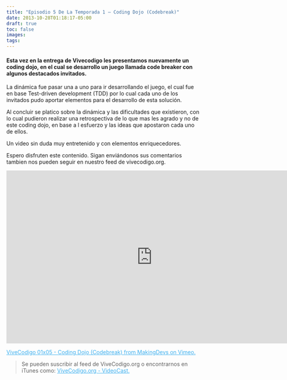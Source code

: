```yaml
---
title: "Episodio 5 De La Temporada 1 – Coding Dojo (Codebreak)"
date: 2013-10-28T01:18:17-05:00
draft: true
toc: false
images:
tags:
---
```

 <h4>Esta vez en la entrega de Vivecodigo les presentamos nuevamente un coding dojo, en el cual se desarrollo un juego llamada code breaker con algunos destacados invitados.</h4>

 La dinámica fue pasar una a uno para ir desarrollando el juego, el cual fue en base Test-driven development (TDD) por lo cual cada uno de los invitados pudo aportar elementos para el desarrollo de esta solución.

Al concluir se platico sobre la dinámica y las dificultades que existieron, con lo cual pudieron realizar una retrospectiva de lo que mas les agrado y no de este coding dojo, en base a l esfuerzo y las ideas que apostaron cada uno de ellos.

Un video sin duda muy entretenido y con elementos enriquecedores.

Espero disfruten este contenido. Sigan enviándonos sus comentarios tambien nos pueden seguir en nuestro feed de vivecodigo.org.

<iframe src="https://player.vimeo.com/video/77982880?h=d1f07019a1" width="760" height="450" frameborder="0"></iframe>

<a href="https://vimeo.com/77982880" target="_blank" style="color:#3eb0ef;"> ViveCodigo 01x05 - Coding Dojo (Codebreak) from MakingDevs on Vimeo. </a>

 >Se pueden suscribir al feed de ViveCodigo.org o encontrarnos en iTunes como: <a style="color:#3eb0ef;" href="https://podcasts.apple.com/ca/podcast/vivecodigo-org-videocast/id685052596" target="_blank"> ViveCodigo.org - VideoCast.</a>
